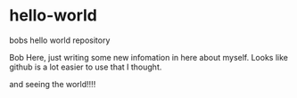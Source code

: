# hello-world
bobs hello world repository

Bob Here, just writing some new infomation in here about myself. Looks like github is a lot easier to use that I thought.

and seeing the world!!!!
